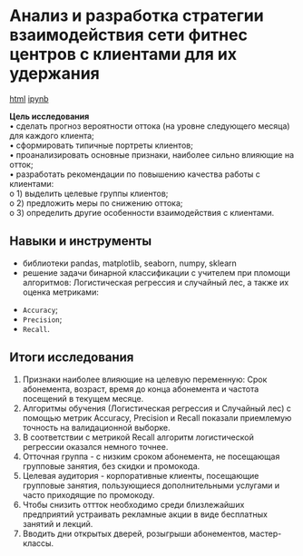 # Анализ и разработка стратегии взаимодействия сети фитнес центров с клиентами  для их удержания

[html](https://github.com/Lud2022/Portfolio/blob/main/Анализ%20и%20разработка%20стратегии%20взаимодействия%20сети%20фитнес%20центров%20с%20клиентами%20для%20их%20удержания/Анализ%20взаимодействия%20сети%20фитнес%20центров%20с%20клиентами%20%20для%20их%20удержания.html)   [ipynb](https://github.com/Lud2022/Portfolio/blob/main/Анализ%20и%20разработка%20стратегии%20взаимодействия%20сети%20фитнес%20центров%20с%20клиентами%20для%20их%20удержания/Анализ%20взаимодействия%20сети%20фитнес%20центров%20с%20клиентами%20%20для%20их%20удержания.ipynb)
 
**Цель исследования** <br/>
•	сделать прогноз вероятности оттока (на уровне следующего месяца) для каждого клиента;<br/>
•	сформировать типичные портреты клиентов;<br/>
•	проанализировать основные признаки, наиболее сильно влияющие на отток;<br/>
•	разработать рекомендации по повышению качества работы с клиентами:<br/> 
o	1) выделить целевые группы клиентов;<br/>
o	2) предложить меры по снижению оттока;<br/>
o	3) определить другие особенности взаимодействия с клиентами.<br/>

## Навыки и инструменты

- библиотеки pandas, matplotlib, seaborn, numpy, sklearn
- решение задачи бинарной классификации с учителем при пломощи алгоритмов: Логистическая регрессия и случайный лес, а также их оценка метриками:<br/>
* `Accuracy`;
* `Precision`;
* `Recall`.

## Итоги исследования

1. Признаки наиболее влияющие на целевую переменную: Cрок абонемента, возраст, время до конца абонемента и частота посещений в текущем месяце.
2. Алгоритмы обучения (Логистическая регрессия и Случайный лес) с помощью метрик Accuracy, Precision и Recall показали приемлемую точность на валидационной выборке.
3. В соответствии с метрикой Recall алгоритм логистической регрессии оказался немного точнее.
4. Отточная группа - с низким сроком абонемента, не посещающая групповые занятия, без скидки и промокода.
5. Целевая аудитория - корпоративные клиенты, посещающие групповые занятия, пользующиеся дополнительными услугами и часто приходящие по промокоду.
6. Чтобы снизить оттток необходимо среди близлежайших предприятий устраивать рекламные акции в виде бесплатных занятий и лекций.
7. Вводить дни открытых дверей, розыгрыши абонементов, мастер-классы. 
